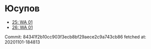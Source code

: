 # Юсупов
- [25: WA 01](25.md)
- [26: WA 01](26.md)

Commit: 84341f2b10cc903f3ecb8bf29aece2c9a743cb86
 fetched at: 20201101-184813
